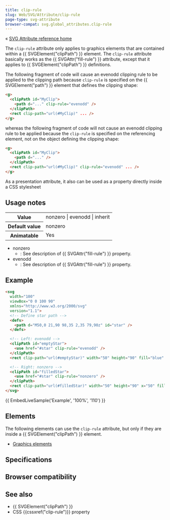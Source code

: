 ```yaml
---
title: clip-rule
slug: Web/SVG/Attribute/clip-rule
page-type: svg-attribute
browser-compat: svg.global_attributes.clip-rule
---
```




« [SVG Attribute reference home](/Web/SVG/Attribute)

The `clip-rule` attribute only applies to graphics elements that are contained within a {{ SVGElement("clipPath") }} element. The `clip-rule` attribute basically works as the {{ SVGAttr("fill-rule") }} attribute, except that it applies to {{ SVGElement("clipPath") }} definitions.

The following fragment of code will cause an evenodd clipping rule to be applied to the clipping path because `clip-rule` is specified on the {{ SVGElement("path") }} element that defines the clipping shape:

```html
<g>
  <clipPath id="MyClip">
    <path d="..." clip-rule="evenodd" />
  </clipPath>
  <rect clip-path="url(#MyClip)" ... />
</g>
```

whereas the following fragment of code will not cause an evenodd clipping rule to be applied because the `clip-rule` is specified on the referencing element, not on the object defining the clipping shape:

```html
<g>
  <clipPath id="MyClip">
    <path d="..." />
  </clipPath>
  <rect clip-path="url(#MyClip)" clip-rule="evenodd" ... />
</g>
```

As a presentation attribute, it also can be used as a property directly inside a CSS stylesheet

## Usage notes

<table class="properties">
  <tbody>
    <tr>
      <th scope="row">Value</th>
      <td>nonzero | evenodd | inherit</td>
    </tr>
    <tr>
      <th scope="row">Default value</th>
      <td>nonzero</td>
    </tr>
    <tr>
      <th scope="row">Animatable</th>
      <td>Yes</td>
    </tr>
  </tbody>
</table>

- nonzero
  - : See description of {{ SVGAttr("fill-rule") }} property.
- evenodd
  - : See description of {{ SVGAttr("fill-rule") }} property.

## Example

```html
<svg
  width="100"
  viewBox="0 0 100 90"
  xmlns="http://www.w3.org/2000/svg"
  version="1.1">
  <!-- Define star path -->
  <defs>
    <path d="M50,0 21,90 98,35 2,35 79,90z" id="star" />
  </defs>

  <!-- Left: evenodd -->
  <clipPath id="emptyStar">
    <use href="#star" clip-rule="evenodd" />
  </clipPath>
  <rect clip-path="url(#emptyStar)" width="50" height="90" fill="blue" />

  <!-- Right: nonzero -->
  <clipPath id="filledStar">
    <use href="#star" clip-rule="nonzero" />
  </clipPath>
  <rect clip-path="url(#filledStar)" width="50" height="90" x="50" fill="red" />
</svg>
```

{{ EmbedLiveSample('Example', '100%', '110') }}

## Elements

The following elements can use the `clip-rule` attribute, but only if they are inside a {{ SVGElement("clipPath") }} element.

- [Graphics elements](/Web/SVG/Element#graphics_elements)

## Specifications



## Browser compatibility



## See also

- {{ SVGElement("clipPath") }}
- CSS {{cssxref("clip-rule")}} property

